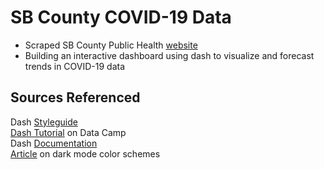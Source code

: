 # SB County COVID-19 Data
* Scraped SB County Public Health [website](https://publichealthsbc.org/status-reports/)      
* Building an interactive dashboard using dash to visualize and forecast trends in COVID-19 data 

## Sources Referenced   
Dash [Styleguide](https://codepen.io/chriddyp/pen/bWLwgP)     
[Dash Tutorial](https://www.datacamp.com/community/tutorials/learn-build-dash-python?utm_source=adwords_ppc&utm_campaignid=1565261270&utm_adgroupid=67750485268&utm_device=c&utm_keyword=&utm_matchtype=b&utm_network=g&utm_adpostion=&utm_creative=295208661496&utm_targetid=aud-299261629574:dsa-429603003980&utm_loc_interest_ms=&utm_loc_physical_ms=9031645&gclid=CjwKCAjwtNf6BRAwEiwAkt6UQlSmdbDhLHLgdjL4i0Zk2yoxg0N_5PAFsVQP1uH4GTCaTbDS0i2jnBoCW6gQAvD_BwE) on Data Camp   
Dash [Documentation](https://dash.plotly.com/)    
[Article](https://codeburst.io/50-shades-of-dark-mode-gray-d3e9907b1194) on dark mode color schemes
